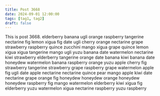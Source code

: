 ```yaml
---
title: Post 3668
date: 2024-09-01 12:00:00
tags: [tag1, tag2]
draft: false
---
```

This is post 3668.
elderberry
banana
ugli
orange
raspberry
tangerine
nectarine
fig
lemon
xigua
fig
date
ugli
cherry
orange
nectarine
grape
strawberry
raspberry
quince
zucchini
mango
xigua
grape
quince
lemon
xigua
xigua
tangerine
mango
ugli
yuzu
banana
date
watermelon
nectarine
kiwi
strawberry
elderberry
tangerine
orange
date
banana
kiwi
banana
date
honeydew
watermelon
banana
raspberry
orange
yuzu
apple
cherry
fig
strawberry
tangerine
strawberry
grape
raspberry
grape
watermelon
apple
fig
ugli
date
apple
nectarine
nectarine
quince
pear
mango
apple
kiwi
date
nectarine
grape
orange
fig
honeydew
honeydew
orange
honeydew
honeydew
raspberry
fig
mango
watermelon
elderberry
kiwi
xigua
fig
elderberry
yuzu
watermelon
xigua
nectarine
raspberry
yuzu
raspberry
